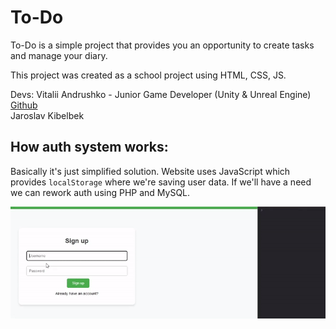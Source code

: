 # To-Do
To-Do is a simple project that provides you an opportunity to create tasks and manage your diary.

This project was created as a school project using HTML, CSS, JS.

Devs:
Vitalii Andrushko - Junior Game Developer (Unity & Unreal Engine) [Github](https://github.com/ichopon1) <br />
Jaroslav Kibelbek

## How auth system works:
Basically it's just simplified solution. Website uses JavaScript which provides `localStorage` where we're saving user data. If we'll have a need we can rework auth using PHP and MySQL.

![](https://github.com/ichopon1/school_website/blob/main/1.gif)
